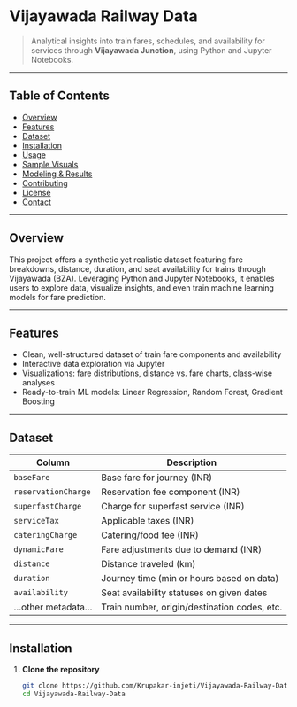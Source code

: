 #  Vijayawada Railway Data

> Analytical insights into train fares, schedules, and availability for services through **Vijayawada Junction**, using Python and Jupyter Notebooks.

---

##  Table of Contents

- [Overview](#overview)  
- [Features](#features)  
- [Dataset](#dataset)  
- [Installation](#installation)  
- [Usage](#usage)  
- [Sample Visuals](#sample-visuals)  
- [Modeling & Results](#modeling--results)  
- [Contributing](#contributing)  
- [License](#license)  
- [Contact](#contact)

---

##  Overview

This project offers a synthetic yet realistic dataset featuring fare breakdowns, distance, duration, and seat availability for trains through Vijayawada (BZA). Leveraging Python and Jupyter Notebooks, it enables users to explore data, visualize insights, and even train machine learning models for fare prediction.

---

##  Features

- Clean, well-structured dataset of train fare components and availability  
- Interactive data exploration via Jupyter  
- Visualizations: fare distributions, distance vs. fare charts, class-wise analyses  
- Ready-to-train ML models: Linear Regression, Random Forest, Gradient Boosting

---

##  Dataset

| Column             | Description                                   |
|--------------------|-----------------------------------------------|
| `baseFare`         | Base fare for journey (INR)                    |
| `reservationCharge`| Reservation fee component (INR)               |
| `superfastCharge`  | Charge for superfast service (INR)             |
| `serviceTax`       | Applicable taxes (INR)                         |
| `cateringCharge`   | Catering/food fee (INR)                        |
| `dynamicFare`      | Fare adjustments due to demand (INR)           |
| `distance`         | Distance traveled (km)                         |
| `duration`         | Journey time (min or hours based on data)      |
| `availability`     | Seat availability statuses on given dates      |
| …other metadata…   | Train number, origin/destination codes, etc.   |

---

##  Installation

1. **Clone the repository**  
   ```bash
   git clone https://github.com/Krupakar-injeti/Vijayawada-Railway-Data.git
   cd Vijayawada-Railway-Data
